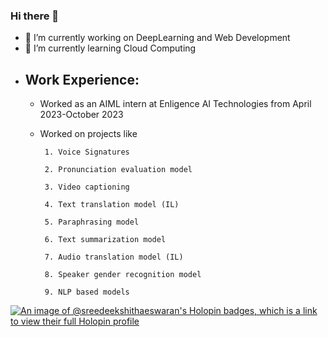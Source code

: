 ### Hi there 👋

<!--Here are some ideas to get you started:-->

- 🔭 I’m currently working on DeepLearning and Web Development
- 🌱 I’m currently learning Cloud Computing
- ## Work Experience:
     - Worked as an AIML intern at Enligence AI Technologies from April 2023-October 2023
     - Worked on projects like
       
            1. Voice Signatures
            
            2. Pronunciation evaluation model
           
            3. Video captioning
     
            4. Text translation model (IL)
            
            5. Paraphrasing model
           
            6. Text summarization model
     
            7. Audio translation model (IL)
            
            8. Speaker gender recognition model
            
            9. NLP based models
<!---- 👯 I’m looking to collaborate on ...
 🤔 I’m looking for help with ...
- 💬 Ask me about ...
- 📫 How to reach me: ...
- 😄 Pronouns: ...
- ⚡ Fun fact: ...-->

[![An image of @sreedeekshithaeswaran's Holopin badges, which is a link to view their full Holopin profile](https://holopin.me/sreedeekshithaeswaran)](https://holopin.io/@sreedeekshithaeswaran)
<!--![Google Course Badge](https://example.com/path-to-your-badge-image.png)
![Google Course Badge](https://cdn.qwiklabs.com/dGJj9QGPM0XKy1XJZwIrl5HAzGkopR5n8J5Ex1HzNUs%3D)
https://www.cloudskillsboost.google/public_profiles/6e2c0132-37af-4f73-b527-d73be36db323/badges/5771779-->
